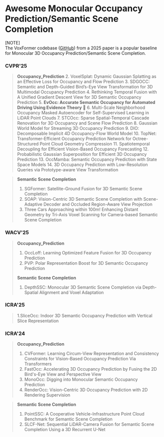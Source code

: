 # Awesome Monocular Occupancy Prediction/Semantic Scene Completion
[NOTE]  
The VoxFormer codebase ([GitHub](https://github.com/NVlabs/VoxFormer)) from a 2025 paper is a popular baseline for Monocular 3D Occupancy Prediction/Semantic Scene Completion.

### CVPR'25
> **Occupancy_Prediction**
> 2. VoxelSplat: Dynamic Gaussian Splatting as an Effective Loss for Occupancy and Flow Prediction
> 3. SDGOCC: Semantic and Depth-Guided Bird’s-Eye View Transformation for 3D Multimodal Occupancy Prediction
> 4. Rethinking Temporal Fusion with A Unified Gradient Descent View for 3D Semantic Occupancy Prediction
> 5. **EvOcc: Accurate Semantic Occupancy for Automated Driving Using Evidence Theory** 🌹
> 6. Multi-Scale Neighborhood Occupancy Masked Autoencoder for Self-Supervised Learning in LiDAR Point Clouds
> 7. STCOcc: Sparse Spatial-Temporal Cascade Renovation for 3D Occupancy and Scene Flow Prediction
> 8. Gaussian World Model for Streaming 3D Occupancy Prediction
> 9. DIO: Decomposable Implicit 4D Occupancy-Flow World Model
> 10. TopNet: Transformer-Efficient Occupancy Prediction Network for Octree-Structured Point Cloud Geometry Compression
> 11. Spatiotemporal Decoupling for Efficient Vision-Based Occupancy Forecasting
> 12. Probabilistic Gaussian Superposition for Efficient 3D Occupancy Prediction
> 13. OccMamba: Semantic Occupancy Prediction with State Space Models
> 14. 3D Occupancy Prediction with Low-Resolution Queries via Prototype-aware View Transformation

> **Semantic Scene Completion**
> 1. SGFormer: Satellite-Ground Fusion for 3D Semantic Scene Completion
> 2. SOAP: Vision-Centric 3D Semantic Scene Completion with Scene-Adaptive Decoder and Occluded Region-Aware View Projection
> 3. Three Cars Approaching within 100m! Enhancing Distant Geometry by Tri-Axis Voxel Scanning for Camera-based Semantic Scene Completion


### WACV'25
> **Occupancy_Prediction**
> 1. OccLoff: Learning Optimized Feature Fusion for 3D Occupancy Prediction
> 2. PVP: Polar Representation Boost for 3D Semantic Occupancy Prediction
>    
> **Semantic Scene Completion**
> 1. DepthSSC: Monocular 3D Semantic Scene Completion via Depth-Spatial Alignment and Voxel Adaptation



### ICRA'25
> 1.SliceOcc: Indoor 3D Semantic Occupancy Prediction with Vertical Slice Representation
### ICRA'24
> **Occupancy_Prediction**
> 1. CVFormer: Learning Circum-View Representation and Consistency Constraints for Vision-Based Occupancy Prediction Via Transformers
> 2. FastOcc: Accelerating 3D Occupancy Prediction by Fusing the 2D Bird's-Eye View and Perspective View
> 3. MonoOcc: Digging into Monocular Semantic Occupancy Prediction
> 4. RenderOcc: Vision-Centric 3D Occupancy Prediction with 2D Rendering Supervision

> **Semantic Scene Completion**
> 1. PointSSC: A Cooperative Vehicle-Infrastructure Point Cloud Benchmark for Semantic Scene Completion
> 2. SLCF-Net: Sequential LiDAR-Camera Fusion for Semantic Scene Completion Using a 3D Recurrent U-Net
